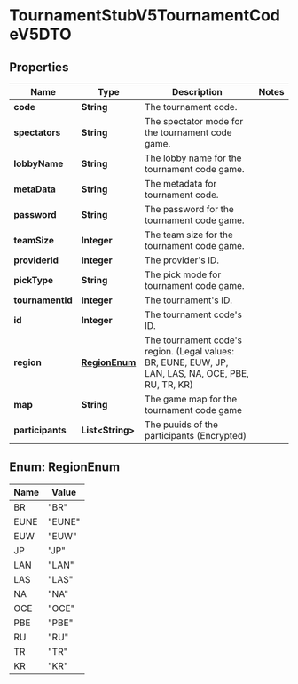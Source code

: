 

# TournamentStubV5TournamentCodeV5DTO


## Properties

| Name | Type | Description | Notes |
|------------ | ------------- | ------------- | -------------|
|**code** | **String** | The tournament code. |  |
|**spectators** | **String** | The spectator mode for the tournament code game. |  |
|**lobbyName** | **String** | The lobby name for the tournament code game. |  |
|**metaData** | **String** | The metadata for tournament code. |  |
|**password** | **String** | The password for the tournament code game. |  |
|**teamSize** | **Integer** | The team size for the tournament code game. |  |
|**providerId** | **Integer** | The provider&#39;s ID. |  |
|**pickType** | **String** | The pick mode for tournament code game. |  |
|**tournamentId** | **Integer** | The tournament&#39;s ID. |  |
|**id** | **Integer** | The tournament code&#39;s ID. |  |
|**region** | [**RegionEnum**](#RegionEnum) | The tournament code&#39;s region.              (Legal values:  BR,  EUNE,  EUW,  JP,  LAN,  LAS,  NA,  OCE,  PBE,  RU,  TR,  KR) |  |
|**map** | **String** | The game map for the tournament code game |  |
|**participants** | **List&lt;String&gt;** | The puuids of the participants (Encrypted) |  |



## Enum: RegionEnum

| Name | Value |
|---- | -----|
| BR | &quot;BR&quot; |
| EUNE | &quot;EUNE&quot; |
| EUW | &quot;EUW&quot; |
| JP | &quot;JP&quot; |
| LAN | &quot;LAN&quot; |
| LAS | &quot;LAS&quot; |
| NA | &quot;NA&quot; |
| OCE | &quot;OCE&quot; |
| PBE | &quot;PBE&quot; |
| RU | &quot;RU&quot; |
| TR | &quot;TR&quot; |
| KR | &quot;KR&quot; |



